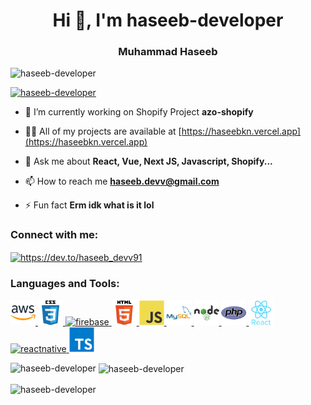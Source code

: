 <h1 align="center">Hi 👋, I'm haseeb-developer</h1>
<h3 align="center">Muhammad Haseeb</h3>

<p align="left"> <img src="https://komarev.com/ghpvc/?username=haseeb-developer&label=Profile%20views&color=0e75b6&style=flat" alt="haseeb-developer" /> </p>

<p align="left"> <a href="https://github.com/ryo-ma/github-profile-trophy"><img src="https://github-profile-trophy.vercel.app/?username=haseeb-developer" alt="haseeb-developer" /></a> </p>

- 🔭 I’m currently working on Shopify Project **azo-shopify**

- 👨‍💻 All of my projects are available at [https://haseebkn.vercel.app](https://haseebkn.vercel.app)

- 💬 Ask me about **React, Vue, Next JS, Javascript, Shopify...**

- 📫 How to reach me **haseeb.devv@gmail.com**

- ⚡ Fun fact **Erm idk what is it lol**

<h3 align="left">Connect with me:</h3>
<p align="left">
<a href="https://dev.to/https://dev.to/haseeb_devv91" target="blank"><img align="center" src="https://raw.githubusercontent.com/rahuldkjain/github-profile-readme-generator/master/src/images/icons/Social/devto.svg" alt="https://dev.to/haseeb_devv91" height="30" width="40" /></a>
</p>

<h3 align="left">Languages and Tools:</h3>
<p align="left"> <a href="https://aws.amazon.com" target="_blank" rel="noreferrer"> <img src="https://raw.githubusercontent.com/devicons/devicon/master/icons/amazonwebservices/amazonwebservices-original-wordmark.svg" alt="aws" width="40" height="40"/> </a> <a href="https://www.w3schools.com/css/" target="_blank" rel="noreferrer"> <img src="https://raw.githubusercontent.com/devicons/devicon/master/icons/css3/css3-original-wordmark.svg" alt="css3" width="40" height="40"/> </a> <a href="https://firebase.google.com/" target="_blank" rel="noreferrer"> <img src="https://www.vectorlogo.zone/logos/firebase/firebase-icon.svg" alt="firebase" width="40" height="40"/> </a> <a href="https://www.w3.org/html/" target="_blank" rel="noreferrer"> <img src="https://raw.githubusercontent.com/devicons/devicon/master/icons/html5/html5-original-wordmark.svg" alt="html5" width="40" height="40"/> </a> <a href="https://developer.mozilla.org/en-US/docs/Web/JavaScript" target="_blank" rel="noreferrer"> <img src="https://raw.githubusercontent.com/devicons/devicon/master/icons/javascript/javascript-original.svg" alt="javascript" width="40" height="40"/> </a> <a href="https://www.mysql.com/" target="_blank" rel="noreferrer"> <img src="https://raw.githubusercontent.com/devicons/devicon/master/icons/mysql/mysql-original-wordmark.svg" alt="mysql" width="40" height="40"/> </a> <a href="https://nodejs.org" target="_blank" rel="noreferrer"> <img src="https://raw.githubusercontent.com/devicons/devicon/master/icons/nodejs/nodejs-original-wordmark.svg" alt="nodejs" width="40" height="40"/> </a> <a href="https://www.php.net" target="_blank" rel="noreferrer"> <img src="https://raw.githubusercontent.com/devicons/devicon/master/icons/php/php-original.svg" alt="php" width="40" height="40"/> </a> <a href="https://reactjs.org/" target="_blank" rel="noreferrer"> <img src="https://raw.githubusercontent.com/devicons/devicon/master/icons/react/react-original-wordmark.svg" alt="react" width="40" height="40"/> </a> <a href="https://reactnative.dev/" target="_blank" rel="noreferrer"> <img src="https://reactnative.dev/img/header_logo.svg" alt="reactnative" width="40" height="40"/> </a> <a href="https://www.typescriptlang.org/" target="_blank" rel="noreferrer"> <img src="https://raw.githubusercontent.com/devicons/devicon/master/icons/typescript/typescript-original.svg" alt="typescript" width="40" height="40"/> </a> </p>

<p><img align="left" src="https://github-readme-stats.vercel.app/api/top-langs?username=haseeb-developer&show_icons=true&locale=en&layout=compact" alt="haseeb-developer" /></p>

<p>&nbsp;<img align="center" src="https://github-readme-stats.vercel.app/api?username=haseeb-developer&show_icons=true&locale=en" alt="haseeb-developer" /></p>

<p><img align="center" src="https://github-readme-streak-stats.herokuapp.com/?user=haseeb-developer&" alt="haseeb-developer" /></p>
